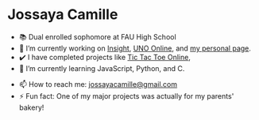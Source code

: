 # Jossaya Camille

- 📚 Dual enrolled sophomore at FAU High School
- 🔭 I’m currently working on [Insight](https://github.com/jcamille2023/insight), [UNO Online](https://jcamille2023.github.io/uno), and [my personal page](https://jcamille2023.github.io).
- ✔️ I have completed projects like [Tic Tac Toe Online](https://github.com/jcamille2023/tictactoe),
- 🌱 I’m currently learning JavaScript, Python, and C.
<!-- - 👯 I’m looking to collaborate on ...
- 🤔 I’m looking for help with ...
- 💬 Ask me about ... -->
- 📫 How to reach me: [jossayacamille@gmail.com](mailto:jossayacamille@gmail.com)
- ⚡ Fun fact: One of my major projects was actually for my parents' bakery!

